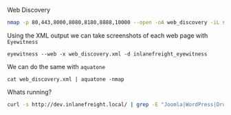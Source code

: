 
Web Discovery
```bash
nmap -p 80,443,8000,8080,8180,8888,10000 --open -oA web_discovery -iL scope_list
```
Using the XML output we can take screenshots of each web page with `Eyewitness`
```shell
eyewitness --web -x web_discovery.xml -d inlanefreight_eyewitness
```
We can do the same with `aquatone` 
```shell
cat web_discovery.xml | aquatone -nmap
```
Whats running?
```bash
curl -s http://dev.inlanefreight.local/ | grep -E "Joomla|WordPress|Drupal"
```